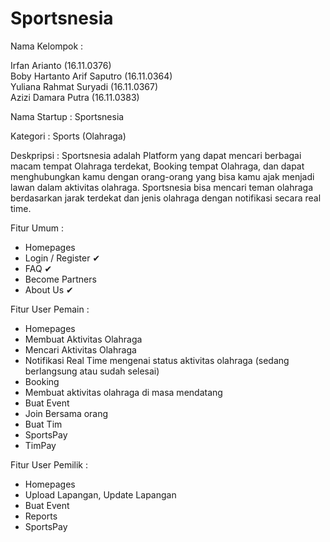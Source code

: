 # Sportsnesia

Nama Kelompok :

Irfan Arianto (16.11.0376) <br>
Boby Hartanto Arif Saputro (16.11.0364)<br>
Yuliana Rahmat Suryadi (16.11.0367)<br>
Azizi Damara Putra (16.11.0383)<br>

Nama Startup : Sportsnesia

Kategori : Sports (Olahraga)

Deskpripsi : Sportsnesia adalah Platform yang dapat mencari berbagai macam tempat Olahraga terdekat, Booking tempat Olahraga, dan dapat menghubungkan kamu dengan orang-orang yang bisa kamu ajak menjadi lawan dalam aktivitas olahraga. Sportsnesia bisa mencari teman olahraga berdasarkan jarak terdekat dan jenis olahraga dengan notifikasi secara real time.

Fitur Umum :
- Homepages
- Login / Register ✔
- FAQ ✔
- Become Partners
- About Us ✔

Fitur User Pemain :
- Homepages
- Membuat Aktivitas Olahraga
- Mencari Aktivitas Olahraga
- Notifikasi Real Time mengenai status aktivitas olahraga (sedang berlangsung atau sudah selesai)
- Booking
- Membuat aktivitas olahraga di masa mendatang
- Buat Event
- Join Bersama orang
- Buat Tim
- SportsPay
- TimPay

Fitur User Pemilik :
- Homepages
- Upload Lapangan, Update Lapangan
- Buat Event
- Reports
- SportsPay

